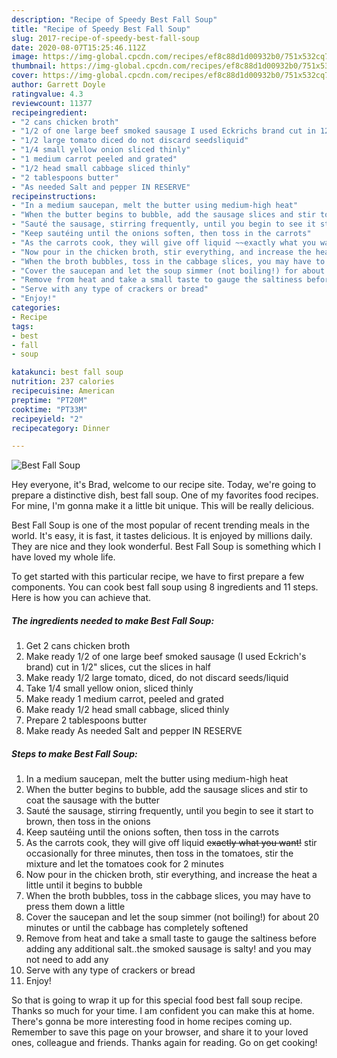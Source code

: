 ```yaml
---
description: "Recipe of Speedy Best Fall Soup"
title: "Recipe of Speedy Best Fall Soup"
slug: 2017-recipe-of-speedy-best-fall-soup
date: 2020-08-07T15:25:46.112Z
image: https://img-global.cpcdn.com/recipes/ef8c88d1d00932b0/751x532cq70/best-fall-soup-recipe-main-photo.jpg
thumbnail: https://img-global.cpcdn.com/recipes/ef8c88d1d00932b0/751x532cq70/best-fall-soup-recipe-main-photo.jpg
cover: https://img-global.cpcdn.com/recipes/ef8c88d1d00932b0/751x532cq70/best-fall-soup-recipe-main-photo.jpg
author: Garrett Doyle
ratingvalue: 4.3
reviewcount: 11377
recipeingredient:
- "2 cans chicken broth"
- "1/2 of one large beef smoked sausage I used Eckrichs brand cut in 12 slices cut the slices in half"
- "1/2 large tomato diced do not discard seedsliquid"
- "1/4 small yellow onion sliced thinly"
- "1 medium carrot peeled and grated"
- "1/2 head small cabbage sliced thinly"
- "2 tablespoons butter"
- "As needed Salt and pepper IN RESERVE"
recipeinstructions:
- "In a medium saucepan, melt the butter using medium-high heat"
- "When the butter begins to bubble, add the sausage slices and stir to coat the sausage with the butter"
- "Sauté the sausage, stirring frequently, until you begin to see it start to brown, then toss in the onions"
- "Keep sautéing until the onions soften, then toss in the carrots"
- "As the carrots cook, they will give off liquid ~~exactly what you want!~~ stir occasionally for three minutes, then toss in the tomatoes, stir the mixture and let the tomatoes cook for 2 minutes"
- "Now pour in the chicken broth, stir everything, and increase the heat a little until it begins to bubble"
- "When the broth bubbles, toss in the cabbage slices, you may have to press them down a little"
- "Cover the saucepan and let the soup simmer (not boiling!) for about 20 minutes or until the cabbage has completely softened"
- "Remove from heat and take a small taste to gauge the saltiness before adding any additional salt..the smoked sausage is salty! and you may not need to add any"
- "Serve with any type of crackers or bread"
- "Enjoy!"
categories:
- Recipe
tags:
- best
- fall
- soup

katakunci: best fall soup 
nutrition: 237 calories
recipecuisine: American
preptime: "PT20M"
cooktime: "PT33M"
recipeyield: "2"
recipecategory: Dinner

---
```



![Best Fall Soup](https://img-global.cpcdn.com/recipes/ef8c88d1d00932b0/751x532cq70/best-fall-soup-recipe-main-photo.jpg)

Hey everyone, it's Brad, welcome to our recipe site. Today, we're going to prepare a distinctive dish, best fall soup. One of my favorites food recipes. For mine, I'm gonna make it a little bit unique. This will be really delicious.



Best Fall Soup is one of the most popular of recent trending meals in the world. It's easy, it is fast, it tastes delicious. It is enjoyed by millions daily. They are nice and they look wonderful. Best Fall Soup is something which I have loved my whole life.


To get started with this particular recipe, we have to first prepare a few components. You can cook best fall soup using 8 ingredients and 11 steps. Here is how you can achieve that.

<!--inarticleads1-->

##### The ingredients needed to make Best Fall Soup:

1. Get 2 cans chicken broth
1. Make ready 1/2 of one large beef smoked sausage (I used Eckrich&#39;s brand) cut in 1/2&#34; slices, cut the slices in half
1. Make ready 1/2 large tomato, diced, do not discard seeds/liquid
1. Take 1/4 small yellow onion, sliced thinly
1. Make ready 1 medium carrot, peeled and grated
1. Make ready 1/2 head small cabbage, sliced thinly
1. Prepare 2 tablespoons butter
1. Make ready As needed Salt and pepper IN RESERVE




<!--inarticleads2-->

##### Steps to make Best Fall Soup:

1. In a medium saucepan, melt the butter using medium-high heat
1. When the butter begins to bubble, add the sausage slices and stir to coat the sausage with the butter
1. Sauté the sausage, stirring frequently, until you begin to see it start to brown, then toss in the onions
1. Keep sautéing until the onions soften, then toss in the carrots
1. As the carrots cook, they will give off liquid ~~exactly what you want!~~ stir occasionally for three minutes, then toss in the tomatoes, stir the mixture and let the tomatoes cook for 2 minutes
1. Now pour in the chicken broth, stir everything, and increase the heat a little until it begins to bubble
1. When the broth bubbles, toss in the cabbage slices, you may have to press them down a little
1. Cover the saucepan and let the soup simmer (not boiling!) for about 20 minutes or until the cabbage has completely softened
1. Remove from heat and take a small taste to gauge the saltiness before adding any additional salt..the smoked sausage is salty! and you may not need to add any
1. Serve with any type of crackers or bread
1. Enjoy!




So that is going to wrap it up for this special food best fall soup recipe. Thanks so much for your time. I am confident you can make this at home. There's gonna be more interesting food in home recipes coming up. Remember to save this page on your browser, and share it to your loved ones, colleague and friends. Thanks again for reading. Go on get cooking!
